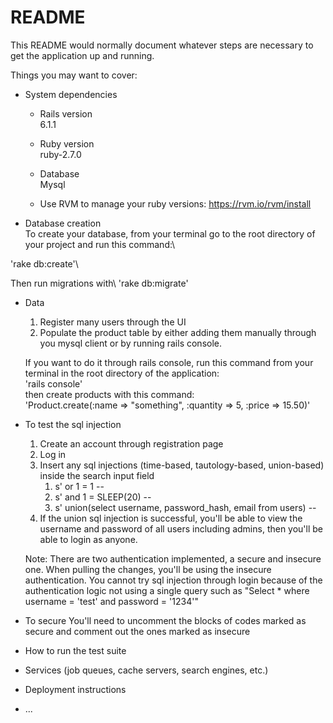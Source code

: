 # README

This README would normally document whatever steps are necessary to get the
application up and running.

Things you may want to cover:

* System dependencies

    * Rails version\
    6.1.1

    * Ruby version\
    ruby-2.7.0

    * Database\
    Mysql

    * Use RVM to manage your ruby versions: https://rvm.io/rvm/install

* Database creation\
To create your database, from your terminal go to the root directory of your project and run this command:\

'rake db:create'\

Then run migrations with\ 
'rake db:migrate'

* Data
    1. Register many users through the UI
    2. Populate the product table by either adding them manually through you mysql client or by running rails console. 
    
    If you want to do it through rails console, run this command from your terminal in the root directory of the application:\
        'rails console'\
    then create products with this command:\
    'Product.create(:name => "something", :quantity => 5, :price => 15.50)'

* To test the sql injection

    1. Create an account through registration page
    2. Log in
    3. Insert any sql injections (time-based, tautology-based, union-based) inside the search input field
        1. s' or 1 = 1 -- 
        2. s' and 1 = SLEEP(20) -- 
        3. s' union(select username, password_hash, email from users) --  
    4. If the union sql injection is successful, you'll be able to view the username and password of all users including admins, then you'll be able to login as anyone.

    Note: There are two authentication implemented, a secure and insecure one. When pulling the changes, you'll be using the insecure authentication. You cannot try sql injection through login because of the authentication logic not using a single query such as "Select * where username = 'test' and password = '1234'"

* To secure
    You'll need to uncomment the blocks of codes marked as secure and comment out the ones marked as insecure


* How to run the test suite

* Services (job queues, cache servers, search engines, etc.)

* Deployment instructions

* ...
